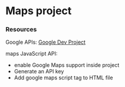 # Maps project

### Resources

Google APIs:
[Google Dev Project](http://console.developers.google.com)

maps JavaScript API:
- enable Google Maps support inside project
- Generate an API key
- Add google maps script tag to HTML file